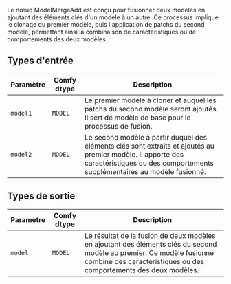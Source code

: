 
Le nœud ModelMergeAdd est conçu pour fusionner deux modèles en ajoutant des éléments clés d'un modèle à un autre. Ce processus implique le clonage du premier modèle, puis l'application de patchs du second modèle, permettant ainsi la combinaison de caractéristiques ou de comportements des deux modèles.
## Types d'entrée

| Paramètre | Comfy dtype | Description |
|-----------|-------------|-------------|
| `model1`  | `MODEL`     | Le premier modèle à cloner et auquel les patchs du second modèle seront ajoutés. Il sert de modèle de base pour le processus de fusion. |
| `model2`  | `MODEL`     | Le second modèle à partir duquel des éléments clés sont extraits et ajoutés au premier modèle. Il apporte des caractéristiques ou des comportements supplémentaires au modèle fusionné. |

## Types de sortie

| Paramètre | Comfy dtype | Description |
|-----------|-------------|-------------|
| `model`   | `MODEL`     | Le résultat de la fusion de deux modèles en ajoutant des éléments clés du second modèle au premier. Ce modèle fusionné combine des caractéristiques ou des comportements des deux modèles. |